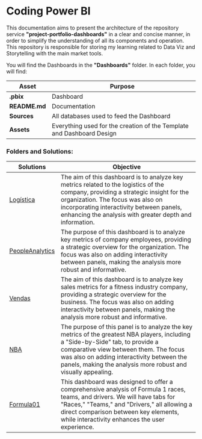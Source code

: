 # Coding Power BI
This documentation aims to present the architecture of the repository service **"project-portfolio-dashboards"** in a clear and concise manner, in order to simplify the understanding of all its components and operation. This repository is responsible for storing my learning related to Data Viz and Storytelling with the main market tools.

You will find the Dashboards in the **"Dashboards"** folder. In each folder, you will find:

| Asset | Purpose |
|---|---|
| **.pbix** | Dashboard |
| **README.md** | Documentation |
| **Sources** | All databases used to feed the Dashboard |
| **Assets** | Everything used for the creation of the Template and Dashboard Design |

### Folders and Solutions:

| Solutions | Objective |
|---|---|
| [Logística](Dashboards/Logistica/README.md)| The aim of this dashboard is to analyze key metrics related to the logistics of the company, providing a strategic insight for the organization. The focus was also on incorporating interactivity between panels, enhancing the analysis with greater depth and information.|
| [PeopleAnalytics](Dashboards/PeopleAnalytics/README.md)| The purpose of this dashboard is to analyze key metrics of company employees, providing a strategic overview for the organization. The focus was also on adding interactivity between panels, making the analysis more robust and informative.|
| [Vendas](Dashboards/Vendas/README.md)| The aim of this dashboard is to analyze key sales metrics for a fitness industry company, providing a strategic overview for the business. The focus was also on adding interactivity between panels, making the analysis more robust and informative.|
| [NBA](Dashboards/NBA/README.md) | The purpose of this panel is to analyze the key metrics of the greatest NBA players, including a "Side-by-Side" tab, to provide a comparative view between them. The focus was also on adding interactivity between the panels, making the analysis more robust and visually appealing. |
| [Formula01](Dashboards/Formula01/README.md) | This dashboard was designed to offer a comprehensive analysis of Formula 1 races, teams, and drivers. We will have tabs for "Races," "Teams," and "Drivers," all allowing a direct comparison between key elements, while interactivity enhances the user experience. |


